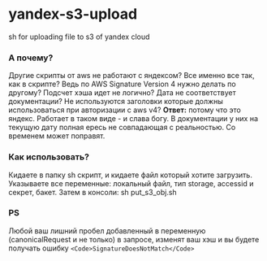 # yandex-s3-upload
sh for uploading file to s3 of yandex cloud


### А почему? 
Другие скрипты от aws не работают с яндексом? 
Все именно все так, как в скрипте? Ведь по AWS Signature Version 4 нужно делать по другому?
Подсчет хэша идет не логично?
Дата не соответствует документации? 
Не используются заголовки которые должны использоваться при авторизации с aws v4?
**Ответ:**  потому что это яндекс. Работает в таком виде - и слава богу. В документации у них на текущую дату полная ересь не совпадающая с реальностью. Со временем может поправят.


### Как использовать? 
Кидаете в папку sh скрипт, и кидаете файл который хотите загрузить.
Указываете все переменные: локальный файл, тип storage, accessid и секрет, бакет.
Затем в консоли: sh put_s3_obj.sh 

### PS
Любой ваш лишний пробел добавленный в переменную (canonicalRequest и не только) в запросе, изменят ваш хэш и вы будете получать ошибку `<Code>SignatureDoesNotMatch</Code>`
